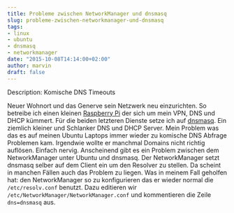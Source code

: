 ```yaml
---
title: Probleme zwischen NetworkManager und dnsmasq
slug: probleme-zwischen-networkmanager-und-dnsmasq
tags:
- linux
- ubuntu
- dnsmasq
- networkmanager
date: "2015-10-08T14:14:00+02:00"
author: marvin
draft: false
---
```

Description: Komische DNS Timeouts

Neuer Wohnort und das Generve sein Netzwerk neu einzurichten. So betreibe ich einen kleinen [Raspberry Pi](https://de.wikipedia.org/wiki/Raspberry_Pi) der sich um mein VPN, DNS und DHCP kümmert. Für die beiden letzteren Dienste setze ich auf [dnsmasq](https://en.wikipedia.org/wiki/Dnsmasq). Ein ziemlich kleiner und Schlanker DNS und DHCP Server. Mein Problem was das es auf meinen Ubuntu Laptops immer wieder zu komische DNS Abfrage Problemen kam. Irgendwie wollte er manchmal Domains nicht richtig auflösen. Einfach nervig. Anscheinend gibt es ein Problem zwischen dem NetworkManager unter Ubuntu und dnsmasq. Der NetworkManager setzt dnsmasq selber auf dem Client ein um den Resolver zu stellen. Da scheint in manchen Fällen auch das Problem zu liegen. Was in meinem Fall geholfen hat: den NetworkManager so zu konfigurieren das er wieder normal die `/etc/resolv.conf` benutzt. Dazu editieren wir `/etc/NetworkManager/NetworkManager.conf` und kommentieren die Zeile `dns=dnsmasq` aus.